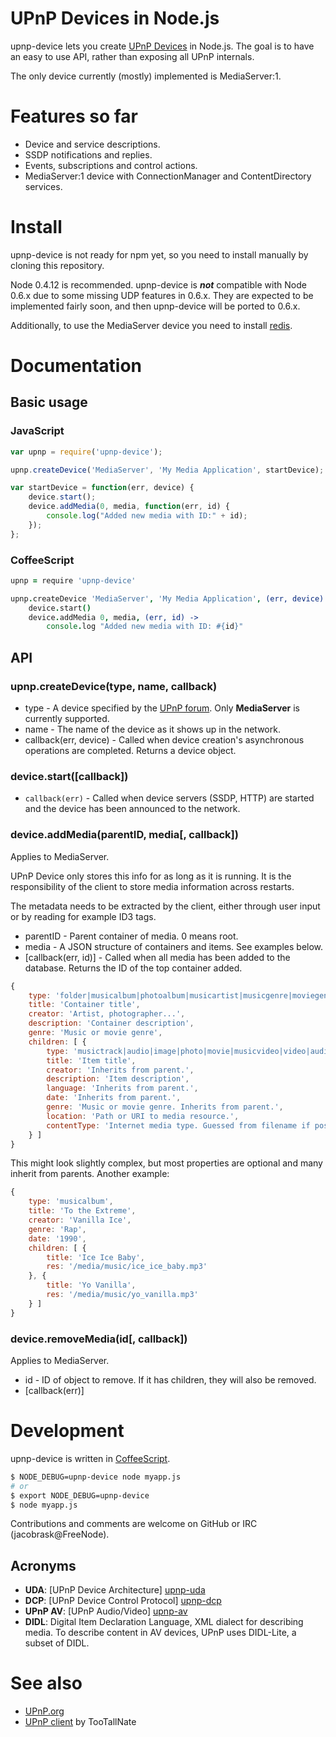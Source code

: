 # UPnP Devices in Node.js

upnp-device lets you create [UPnP Devices][upnp-dcp] in Node.js. The goal is to have an easy to use API, rather than exposing all UPnP internals.

The only device currently (mostly) implemented is MediaServer:1.


# Features so far

* Device and service descriptions.
* SSDP notifications and replies.
* Events, subscriptions and control actions.
* MediaServer:1 device with ConnectionManager and ContentDirectory services.


# Install

upnp-device is not ready for npm yet, so you need to install manually by cloning this repository.

Node 0.4.12 is recommended. upnp-device is ___not___ compatible with Node 0.6.x due to some missing UDP features in 0.6.x. They are expected to be implemented fairly soon, and then upnp-device will be ported to 0.6.x.

Additionally, to use the MediaServer device you need to install [redis](http://redis.io).


# Documentation

## Basic usage

### JavaScript

```javascript
var upnp = require('upnp-device');

upnp.createDevice('MediaServer', 'My Media Application', startDevice);

var startDevice = function(err, device) {
    device.start();
    device.addMedia(0, media, function(err, id) {
        console.log("Added new media with ID:" + id);
    });
};
```

### CoffeeScript

```coffeescript
upnp = require 'upnp-device'

upnp.createDevice 'MediaServer', 'My Media Application', (err, device) ->
    device.start()
    device.addMedia 0, media, (err, id) ->
        console.log "Added new media with ID: #{id}"
```

## API

### upnp.createDevice(type, name, callback)

* type - A device specified by the [UPnP forum][upnp-dcp]. Only __MediaServer__ is currently supported.
* name - The name of the device as it shows up in the network.
* callback(err, device) - Called when device creation's asynchronous operations are completed. Returns a device object.

### device.start([callback])

* `callback(err)` - Called when device servers (SSDP, HTTP) are started and the device has been announced to the network.

### device.addMedia(parentID, media[, callback])

Applies to MediaServer.

UPnP Device only stores this info for as long as it is running. It is the responsibility of the client to store media information across restarts.

The metadata needs to be extracted by the client, either through user input or by reading for example ID3 tags.

* parentID - Parent container of media. 0 means root.
* media - A JSON structure of containers and items. See examples below.
* [callback(err, id)] - Called when all media has been added to the database. Returns the ID of the top container added.

```javascript
{
    type: 'folder|musicalbum|photoalbum|musicartist|musicgenre|moviegenre',
    title: 'Container title',
    creator: 'Artist, photographer...',
    description: 'Container description',
    genre: 'Music or movie genre',
    children: [ {
        type: 'musictrack|audio|image|photo|movie|musicvideo|video|audiobook, inferred from parent type if applicable.',
        title: 'Item title',
        creator: 'Inherits from parent.',
        description: 'Item description',
        language: 'Inherits from parent.',
        date: 'Inherits from parent.',
        genre: 'Music or movie genre. Inherits from parent.',
        location: 'Path or URI to media resource.',
        contentType: 'Internet media type. Guessed from filename if possible.'
    } ]
}
```

This might look slightly complex, but most properties are optional and many inherit from parents. Another example:

```javascript
{
    type: 'musicalbum',
    title: 'To the Extreme',
    creator: 'Vanilla Ice',
    genre: 'Rap',
    date: '1990',
    children: [ {
        title: 'Ice Ice Baby',
        res: '/media/music/ice_ice_baby.mp3'
    }, {
        title: 'Yo Vanilla',
        res: '/media/music/yo_vanilla.mp3'
    } ]
}
```

### device.removeMedia(id[, callback])

Applies to MediaServer.

* id - ID of object to remove. If it has children, they will also be removed.
* [callback(err)]


# Development

upnp-device is written in [CoffeeScript](http://coffeescript.org).

```bash
$ NODE_DEBUG=upnp-device node myapp.js
# or
$ export NODE_DEBUG=upnp-device
$ node myapp.js
```

Contributions and comments are welcome on GitHub or IRC (jacobrask@FreeNode).

## Acronyms

* **UDA**: [UPnP Device Architecture] [upnp-uda]
* **DCP**: [UPnP Device Control Protocol] [upnp-dcp]
* **UPnP AV**: [UPnP Audio/Video] [upnp-av]
* **DIDL**: Digital Item Declaration Language, XML dialect for describing media. To describe content in AV devices, UPnP uses DIDL-Lite, a subset of DIDL.


# See also

 * [UPnP.org][upnp]
 * [UPnP client](https://github.com/TooTallNate/node-upnp-client) by TooTallNate

[upnp]: http://upnp.org
[upnp-dcp]: http://upnp.org/sdcps-and-certification/standards/sdcps/
[upnp-uda]: http://upnp.org/sdcps-and-certification/standards/device-architecture-documents/
[upnp-av]: http://upnp.org/specs/av/av1/
